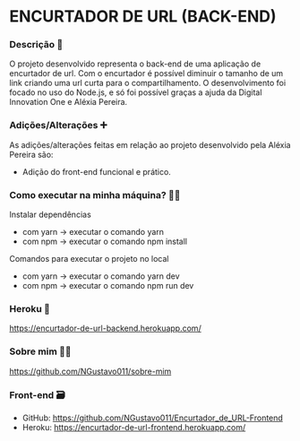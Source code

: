 # ENCURTADOR DE URL (BACK-END)

### Descrição 📄

O projeto desenvolvido representa o back-end de uma aplicação de encurtador de url.
Com o encurtador é possível diminuir o tamanho de um link criando uma url curta para o compartilhamento.
O desenvolvimento foi focado no uso do Node.js, e só foi possível graças a ajuda da Digital Innovation One e Aléxia Pereira.

### Adições/Alterações :heavy_plus_sign:

As adições/alterações feitas em relação ao projeto desenvolvido pela Aléxia Pereira são:

- Adição do front-end funcional e prático.

### Como executar na minha máquina? 🧑‍🔧

Instalar dependências
- com yarn -> executar o comando yarn
- com npm -> executar o comando npm install

Comandos para executar o projeto no local
- com yarn -> executar o comando yarn dev
- com npm -> executar o comando npm run dev

### Heroku 🔗

https://encurtador-de-url-backend.herokuapp.com/

### Sobre mim 👨‍🎓

https://github.com/NGustavo011/sobre-mim

### Front-end 🗃️

- GitHub: https://github.com/NGustavo011/Encurtador_de_URL-Frontend
- Heroku: https://encurtador-de-url-frontend.herokuapp.com/
